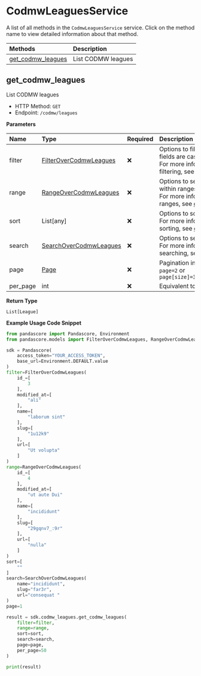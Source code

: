 # CodmwLeaguesService

A list of all methods in the `CodmwLeaguesService` service. Click on the method name to view detailed information about that method.

| Methods                                 | Description        |
| :-------------------------------------- | :----------------- |
| [get_codmw_leagues](#get_codmw_leagues) | List CODMW leagues |

## get_codmw_leagues

List CODMW leagues

- HTTP Method: `GET`
- Endpoint: `/codmw/leagues`

**Parameters**

| Name     | Type                                                          | Required | Description                                                                                                                                         |
| :------- | :------------------------------------------------------------ | :------- | :-------------------------------------------------------------------------------------------------------------------------------------------------- |
| filter   | [FilterOverCodmwLeagues](../models/FilterOverCodmwLeagues.md) | ❌       | Options to filter results. String fields are case sensitive <br/>For more information on filtering, see [docs](/docs/filtering-and-sorting#filter). |
| range    | [RangeOverCodmwLeagues](../models/RangeOverCodmwLeagues.md)   | ❌       | Options to select results within ranges <br/>For more information on ranges, see [docs](/docs/filtering-and-sorting#range).                         |
| sort     | List[any]                                                     | ❌       | Options to sort results <br/>For more information on sorting, see [docs](/docs/filtering-and-sorting#sort).                                         |
| search   | [SearchOverCodmwLeagues](../models/SearchOverCodmwLeagues.md) | ❌       | Options to search results <br/>For more information on searching, see [docs](/docs/filtering-and-sorting#search).                                   |
| page     | [Page](../models/Page.md)                                     | ❌       | Pagination in the form of `page=2` or `page[size]=30&page[number]=2`                                                                                |
| per_page | int                                                           | ❌       | Equivalent to `page[size]`                                                                                                                          |

**Return Type**

`List[League]`

**Example Usage Code Snippet**

```python
from pandascore import Pandascore, Environment
from pandascore.models import FilterOverCodmwLeagues, RangeOverCodmwLeagues, SearchOverCodmwLeagues

sdk = Pandascore(
    access_token="YOUR_ACCESS_TOKEN",
    base_url=Environment.DEFAULT.value
)
filter=FilterOverCodmwLeagues(
    id_=[
        3
    ],
    modified_at=[
        "ali"
    ],
    name=[
        "laborum sint"
    ],
    slug=[
        "1u12k9"
    ],
    url=[
        "Ut volupta"
    ]
)
range=RangeOverCodmwLeagues(
    id_=[
        4
    ],
    modified_at=[
        "ut aute Dui"
    ],
    name=[
        "incididunt"
    ],
    slug=[
        "29gqnv7_:9r"
    ],
    url=[
        "nulla"
    ]
)
sort=[
    ""
]
search=SearchOverCodmwLeagues(
    name="incididunt",
    slug="far3r",
    url="consequat "
)
page=1

result = sdk.codmw_leagues.get_codmw_leagues(
    filter=filter,
    range=range,
    sort=sort,
    search=search,
    page=page,
    per_page=50
)

print(result)
```
